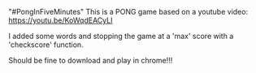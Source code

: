"#PongInFiveMinutes"
This is a PONG game based on a youtube video:
https://youtu.be/KoWqdEACyLI

I added some words and stopping the game at a 'max' score with a 'checkscore' function.

Should be fine to download and play in chrome!!!

